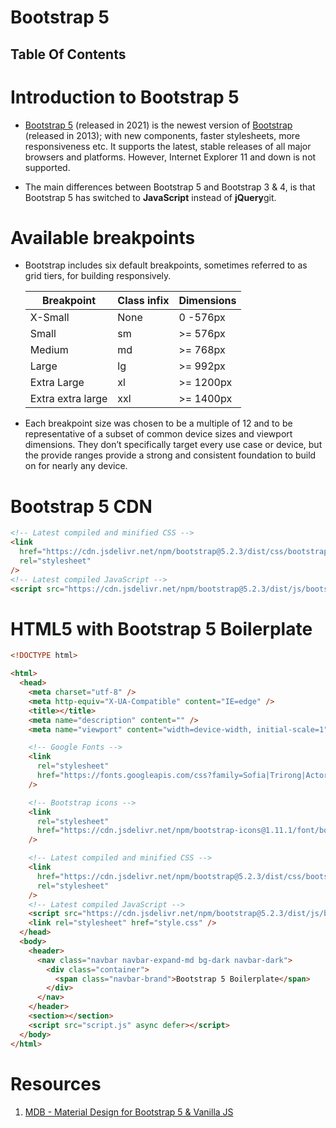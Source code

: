 # Bootstrap 5

## Table Of Contents

# Introduction to Bootstrap 5

- [Bootstrap 5](https://www.w3schools.com/bootstrap5/index.php) (released in 2021) is the newest version of [Bootstrap](https://www.w3schools.com/bootstrap/default.asp) (released in 2013); with new components, faster stylesheets, more responsiveness etc. It supports the latest, stable releases of all major browsers and platforms. However, Internet Explorer 11 and down is not supported.

- The main differences between Bootstrap 5 and Bootstrap 3 & 4, is that Bootstrap 5 has switched to **JavaScript** instead of **jQuery**git.

# Available breakpoints

- Bootstrap includes six default breakpoints, sometimes referred to as grid tiers, for building responsively.

  | Breakpoint        | Class infix | Dimensions |
  | ----------------- | ----------- | ---------- |
  | X-Small           | None        | 0 -576px   |
  | Small             | sm          | >= 576px   |
  | Medium            | md          | >= 768px   |
  | Large             | lg          | >= 992px   |
  | Extra Large       | xl          | >= 1200px  |
  | Extra extra large | xxl         | >= 1400px  |

- Each breakpoint size was chosen to be a multiple of 12 and to be representative of a subset of common device sizes and viewport dimensions. They don’t specifically target every use case or device, but the provide ranges provide a strong and consistent foundation to build on for nearly any device.

# Bootstrap 5 CDN

```html
<!-- Latest compiled and minified CSS -->
<link
  href="https://cdn.jsdelivr.net/npm/bootstrap@5.2.3/dist/css/bootstrap.min.css"
  rel="stylesheet"
/>
<!-- Latest compiled JavaScript -->
<script src="https://cdn.jsdelivr.net/npm/bootstrap@5.2.3/dist/js/bootstrap.bundle.min.js"></script>
```

# HTML5 with Bootstrap 5 Boilerplate

```html
<!DOCTYPE html>

<html>
  <head>
    <meta charset="utf-8" />
    <meta http-equiv="X-UA-Compatible" content="IE=edge" />
    <title></title>
    <meta name="description" content="" />
    <meta name="viewport" content="width=device-width, initial-scale=1" />

    <!-- Google Fonts -->
    <link
      rel="stylesheet"
      href="https://fonts.googleapis.com/css?family=Sofia|Trirong|Actor"
    />

    <!-- Bootstrap icons -->
    <link
      rel="stylesheet"
      href="https://cdn.jsdelivr.net/npm/bootstrap-icons@1.11.1/font/bootstrap-icons.css"
    />

    <!-- Latest compiled and minified CSS -->
    <link
      href="https://cdn.jsdelivr.net/npm/bootstrap@5.2.3/dist/css/bootstrap.min.css"
      rel="stylesheet"
    />
    <!-- Latest compiled JavaScript -->
    <script src="https://cdn.jsdelivr.net/npm/bootstrap@5.2.3/dist/js/bootstrap.bundle.min.js"></script>
    <link rel="stylesheet" href="style.css" />
  </head>
  <body>
    <header>
      <nav class="navbar navbar-expand-md bg-dark navbar-dark">
        <div class="container">
          <span class="navbar-brand">Bootstrap 5 Boilerplate</span>
        </div>
      </nav>
    </header>
    <section></section>
    <script src="script.js" async defer></script>
  </body>
</html>
```

# Resources
1. [MDB - Material Design for Bootstrap 5 & Vanilla JS](https://mdbootstrap.com/docs/standard/)